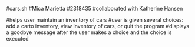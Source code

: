 #cars.sh
#Mica Marietta
#2318435
#collaborated with Katherine Hansen


#helps user maintain an inventory of cars
#user is given several choices: add a carto inventory, view inventory of cars, or quit the program
#displays a goodbye message after the user makes a choice and the choice is executed


